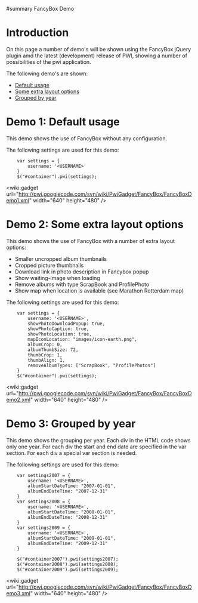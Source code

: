 ﻿#summary FancyBox Demo

# Introduction #

On this page a number of demo's will be shown using the FancyBox jQuery plugin amd the latest (development) release of PWI,
showing a number of possibilities of the pwi application.

The following demo's are shown:
  * [Default usage](FancyBoxDemoLatest#Demo_1:_Default_usage.md)
  * [Some extra layout options](FancyBoxDemoLatest#Demo_2:_Some_extra_layout_options.md)
  * [Grouped by year](FancyBoxDemoLatest#Demo_3:_Grouped_by_year.md)


# Demo 1: Default usage #

This demo shows the use of FancyBox without any configuration.

The following settings are used for this demo:
```
    var settings = {
        username: '<USERNAME>'
    }
    $("#container").pwi(settings);
```
&lt;wiki:gadget url="http://pwi.googlecode.com/svn/wiki/PwiGadget/FancyBox/FancyBoxDemo1.xml" width="640" height="480" /&gt;

# Demo 2: Some extra layout options #

This demo shows the use of FancyBox with a number of extra layout options:
  * Smaller uncropped album thumbnails
  * Cropped picture thumbnails
  * Download link in photo description in Fancybox popup
  * Show waiting-image when loading
  * Remove albums with type ScrapBook and ProfilePhoto
  * Show map when location is available (see Marathon Rotterdam map)

The following settings are used for this demo:
```
    var settings = {
        username: '<USERNAME>',
        showPhotoDownloadPopup: true,
        showPhotoCaption: true,
        showPhotoLocation: true,
        mapIconLocation: "images/icon-earth.png",
        albumCrop: 0,
        albumThumbSize: 72,
        thumbCrop: 1,
        thumbAlign: 1,
        removeAlbumTypes: ["ScrapBook", "ProfilePhotos"]
    }
    $("#container").pwi(settings);
```
&lt;wiki:gadget url="http://pwi.googlecode.com/svn/wiki/PwiGadget/FancyBox/FancyBoxDemo2.xml" width="640" height="480" /&gt;

# Demo 3: Grouped by year #

This demo shows the grouping per year. Each div in the HTML code shows only one year. For each div the start and end date are specified in the var section. For each div a special var section is needed.

The following settings are used for this demo:
```
    var settings2007 = {
        username: '<USERNAME>',
        albumStartDateTime: "2007-01-01", 
        albumEndDateTime: "2007-12-31"
    }
    var settings2008 = {
        username: '<USERNAME>',
        albumStartDateTime: "2008-01-01", 
        albumEndDateTime: "2008-12-31"
    }
    var settings2009 = {
        username: '<USERNAME>',
        albumStartDateTime: "2009-01-01", 
        albumEndDateTime: "2009-12-31"
    }
    
    $("#container2007").pwi(settings2007);
    $("#container2008").pwi(settings2008);
    $("#container2009").pwi(settings2009);
```
&lt;wiki:gadget url="http://pwi.googlecode.com/svn/wiki/PwiGadget/FancyBox/FancyBoxDemo3.xml" width="640" height="480" /&gt;